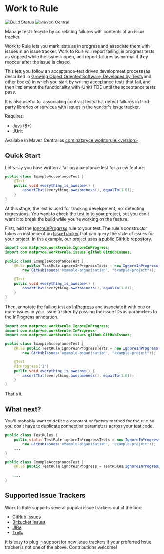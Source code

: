 Work to Rule
============

[![Build Status](https://travis-ci.org/npryce/worktorule.svg)](https://travis-ci.org/npryce/worktorule)
[![Maven Central](https://img.shields.io/maven-central/v/com.natpryce/worktorule.svg?maxAge=2592000)](http://search.maven.org/#search%7Cgav%7C1%7Cg%3A%22com.natpryce%22%20AND%20a%3A%22worktorule%22)

Manage test lifecycle by correlating failures with contents of an issue tracker.

Work to Rule lets you mark tests as in progress and associate them with issues in an issue tracker.  Work to Rule
will report failing, in progress tests as skipped while the issue is open, and report failures as normal if they
reoccur after the issue is closed.

This lets you follow an acceptance-test driven development process 
(as described in [Growing Object Oriented Software, Developed by Tests](http://www.growing-object-oriented-software.com) 
and other books) in which you start by writing acceptance tests that fail, and then implement the functionality with 
(Unit) TDD until the acceptance tests pass.

It is also useful for associating contract tests that detect failures in third-party libraries or services with
issues in the vendor's issue tracker.

Requires:

 - Java (8+)
 - JUnit

Available in Maven Central as [com.natpryce:worktorule:\<version\>](http://search.maven.org/#browse%7C542918654)


Quick Start
-----------

Let's say you have written a failing acceptance test for a new feature:

~~~~~~~~~~~~~~~~~~~~~java
public class ExampleAcceptanceTest {
    @Test
    public void everything_is_awesome() {
        assertThat(everything.awesomeness(), equalTo(1.0));
    }
}
~~~~~~~~~~~~~~~~~~~~~

At this stage, the test is used for tracking development, not detecting regressions. You want to check the test in to your project, but you don't want it to break the build while you're working on the feature. 

First, add the [IgnoreInProgress](src/main/java/com/natpryce/worktorule/IgnoreInProgress.java) rule to your test.  The rule's constructor takes an instance of an [IssueTracker](src/main/java/com/natpryce/worktorule/IssueTracker.java) that can query the state of issues for your project.  In this example, our project uses a public GitHub repository.

~~~~~~~~~~~~~~~~~~~~~java
import com.natpryce.worktorule.IgnoreInProgress;
import com.natpryce.worktorule.issues.github.GitHubIssues;

public class ExampleAcceptanceTest {
    @Rule public TestRule ignoreInProgressTests = new IgnoreInProgress(
        new GitHubIssues("example-organisation", "example-project"));

    @Test
    public void everything_is_awesome() {
        assertThat(everything.awesomeness(), equalTo(1.0));
    }
}
~~~~~~~~~~~~~~~~~~~~~

Then, annotate the failing test as [InProgress](src/main/java/com/natpryce/worktorule/InProgress.java) and associate it with one or more issues in your issue tracker by passing the issue IDs  as parameters to the InProgress annotation. 

~~~~~~~~~~~~~~~~~~~~~java
import com.natpryce.worktorule.IgnoreInProgress;
import com.natpryce.worktorule.InProgress;
import com.natpryce.worktorule.issues.github.GitHubIssues;

public class ExampleAcceptanceTest {
    @Rule public TestRule ignoreInProgressTests = new IgnoreInProgress(
        new GitHubIssues("example-organisation", "example-project"));

    @Test
    @InProgress("1")
    public void everything_is_awesome() {
        assertThat(everything.awesomeness(), equalTo(1.0));
    }
}
~~~~~~~~~~~~~~~~~~~~~

That's it.

What next?
----------

You'll probably want to define a constant or factory method for the rule so you don't have to duplicate 
connection parameters across your test code. 

~~~~~~~~~~~~~~~~~~~~~java
public class TestRules {
    public static TestRule ignoreInProgressTests = new IgnoreInProgress(
        new GitHubIssues("example-organisation", "example-project"));
    ...
}

public class ExampleAcceptanceTest {
    @Rule public TestRule ignoreInProgress = TestRules.ignoreInProgressTests;
    
    ...
}
~~~~~~~~~~~~~~~~~~~~~


Supported Issue Trackers
------------------------

Work to Rule supports several popular issue trackers out of the box:

 - [GitHub Issues](https://guides.github.com/features/issues/)
 - [Bitbucket Issues](https://confluence.atlassian.com/display/BITBUCKET/Use+the+issue+tracker)
 - [JIRA](https://www.atlassian.com/software/jira)
 - [Trello](https://trello.com/)

It is easy to plug in support for new issue trackers if your preferred issue tracker is not one of the above. 
Contributions welcome!
